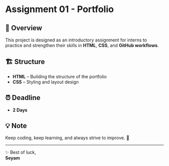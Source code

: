 # Assignment 01 - Portfolio  

## 📌 Overview  
This project is designed as an introductory assignment for interns to practice and strengthen their skills in **HTML**, **CSS**, and **GitHub workflows**.  

## 🏗️ Structure  
- **HTML** – Building the structure of the portfolio  
- **CSS** – Styling and layout design  

## ⏰ Deadline  
- **2 Days**  

## 💡 Note  
Keep coding, keep learning, and always strive to improve. 🚀  

---

✨ Best of luck,  
**Seyam**  
